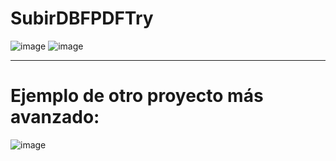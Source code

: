 # SubirDBFPDFTry
![image](https://user-images.githubusercontent.com/46979543/113808209-25e3b500-972b-11eb-9106-2f35d432b861.png)
![image](https://user-images.githubusercontent.com/46979543/113808229-31cf7700-972b-11eb-98d8-d650bd42b60a.png)
*************************************
# Ejemplo de otro proyecto más avanzado:
![image](https://user-images.githubusercontent.com/46979543/113808741-452f1200-972c-11eb-866f-38355b4635c9.png)

